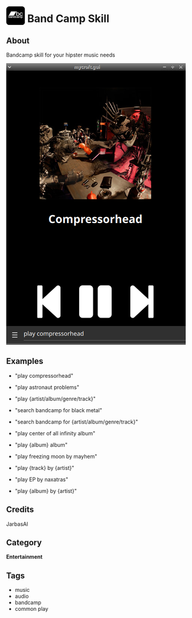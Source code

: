 # <img src='./icon.png' width='50' height='50' style='vertical-align:bottom'/> Band Camp Skill


## About

Bandcamp skill for your hipster music needs

![](./screenshot.png)


## Examples
* "play compressorhead"
* "play astronaut problems"
* "play {artist/album/genre/track}"

* "search bandcamp for black metal"
* "search bandcamp for {artist/album/genre/track}"

* "play center of all infinity album"
* "play {album} album"

* "play freezing moon by mayhem"
* "play {track} by {artist}"

* "play EP by naxatras"
* "play {album} by {artist}"

## Credits
JarbasAl

## Category
**Entertainment**

## Tags
- music
- audio
- bandcamp
- common play

